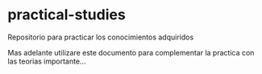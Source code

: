 # practical-studies
Repositorio para practicar los conocimientos adquiridos

Mas adelante utilizare este documento para complementar la practica con las teorias importante...